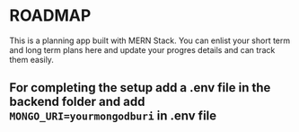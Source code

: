 # ROADMAP
This is a planning app built with MERN Stack. 
You can enlist your short term and long term plans here and update your progres details and can track them easily.

## For completing the setup add a .env file in the backend folder and add `MONGO_URI=yourmongodburi` in .env file
